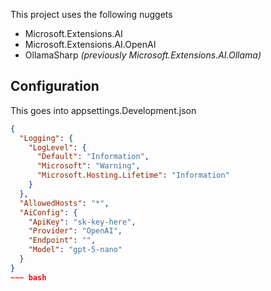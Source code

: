 This project uses the following nuggets 

* Microsoft.Extensions.AI
* Microsoft.Extensions.AI.OpenAI
* OllamaSharp *(previously Microsoft.Extensions.AI.Ollama)*

## Configuration
This goes into appsettings.Development.json

~~~ json
{
  "Logging": {
    "LogLevel": {
      "Default": "Information",
      "Microsoft": "Warning",
      "Microsoft.Hosting.Lifetime": "Information"
    }
  },
  "AllowedHosts": "*",
  "AiConfig": {
    "ApiKey": "sk-key-here",
    "Provider": "OpenAI",
    "Endpoint": "",
    "Model": "gpt-5-nano"
  }
}
~~~ bash
